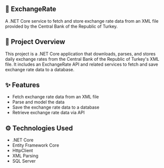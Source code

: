 ## 💱 ExchangeRate
A .NET Core service to fetch and store exchange rate data from an XML file provided by the Central Bank of the Republic of Turkey.

## 📌 Project Overview
This project is a .NET Core application that downloads, parses, and stores daily exchange rates from the Central Bank of the Republic of Turkey's XML file. It includes an ExchangeRate API and related services to fetch and save exchange rate data to a database.

## ✨ Features
- Fetch exchange rate data from an XML file
- Parse and model the data
- Save the exchange rate data to a database
- Retrieve exchange rate data via API

## ⚙️ Technologies Used
- .NET Core
- Entity Framework Core
- HttpClient
- XML Parsing
- SQL Server
